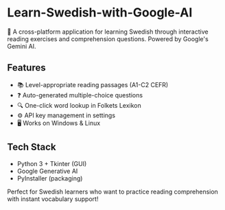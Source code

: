 # Learn-Swedish-with-Google-AI

📖 A cross-platform application for learning Swedish through interactive reading exercises and comprehension questions. Powered by Google's Gemini AI.

## Features
- 📚 Level-appropriate reading passages (A1-C2 CEFR)
- ❓ Auto-generated multiple-choice questions
- 🔍 One-click word lookup in Folkets Lexikon
- ⚙️ API key management in settings
- 🖥️ Works on Windows & Linux

## Tech Stack
- Python 3 + Tkinter (GUI)
- Google Generative AI
- PyInstaller (packaging)

Perfect for Swedish learners who want to practice reading comprehension with instant vocabulary support!
